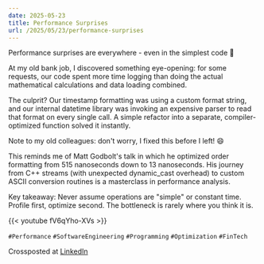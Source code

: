 ```yaml
---
date: 2025-05-23
title: Performance Surprises
url: /2025/05/23/performance-surprises
---
```


Performance surprises are everywhere - even in the simplest code 🚀

At my old bank job, I discovered something eye-opening: for some requests, our code spent more time logging than doing the actual mathematical calculations and data loading combined.

The culprit? Our timestamp formatting was using a custom format string, and our internal datetime library was invoking an expensive parser to read that format on every single call. A simple refactor into a separate, compiler-optimized function solved it instantly.

Note to my old colleagues: don't worry, I fixed this before I left! 😄

This reminds me of Matt Godbolt's talk in which he optimized order formatting from 515 nanoseconds down to 13 nanoseconds. His journey from C++ streams (with unexpected dynamic_cast overhead) to custom ASCII conversion routines is a masterclass in performance analysis.

Key takeaway: Never assume operations are "simple" or constant time. Profile first, optimize second. The bottleneck is rarely where you think it is.

{{< youtube fV6qYho-XVs >}}

`#Performance`
`#SoftwareEngineering`
`#Programming`
`#Optimization`
`#FinTech`

Crossposted at [LinkedIn](https://www.linkedin.com/posts/carlo-h%C3%A4m%C3%A4l%C3%A4inen-36857270_performance-tuning-activity-7331560994579603457-_6qq)
